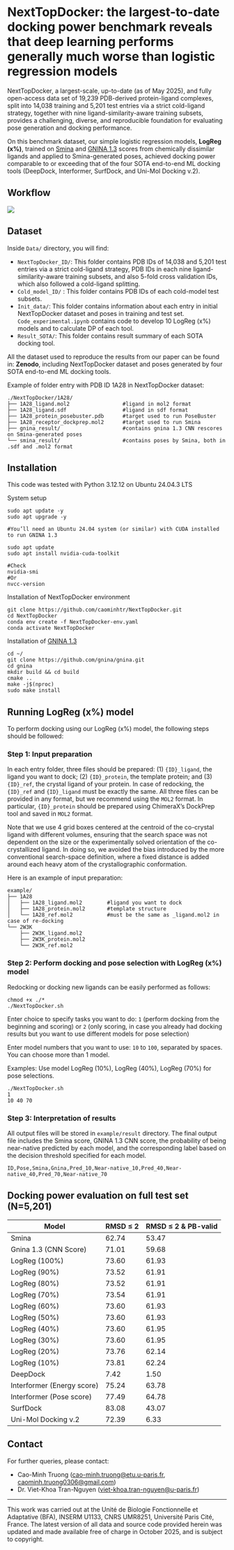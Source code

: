 # NextTopDocker: the largest-to-date docking power benchmark reveals that deep learning performs generally much worse than logistic regression models

NextTopDocker, a largest-scale, up-to-date (as of May 2025), and fully open-access data set of 19,239 PDB-derived protein-ligand complexes, split into 14,038 training and 5,201 test entries via a strict cold-ligand strategy, together with nine ligand-similarity-aware training subsets, provides a challenging, diverse, and reproducible foundation for evaluating pose generation and docking performance. 

On this benchmark dataset, our simple logistic regression models, **LogReg (x%)**, trained on [Smina](https://pubs.acs.org/doi/10.1021/ci300604z) and [GNINA 1.3](https://jcheminf.biomedcentral.com/articles/10.1186/s13321-025-00973-x) scores from chemically dissimilar ligands and applied to Smina-generated poses, achieved docking power comparable to or exceeding that of the four SOTA end-to-end ML docking tools (DeepDock, Interformer, SurfDock, and Uni-Mol Docking v.2).


## Workflow
![](LogRegSminaGNINA_figure1.png)

## Dataset
Inside `Data/` directory, you will find:
- `NextTopDocker_ID/`: This folder contains PDB IDs of 14,038 and 5,201 test entries via a strict cold-ligand strategy, PDB IDs in each nine ligand-similarity-aware training subsets, and also 5-fold cross validation IDs, which also followed a cold-ligand splitting.
- `Cold_model_ID/` : This folder contains PDB IDs of each cold-model test subsets.
- `Init_data/`: This folder contains information about each entry in initial NextTopDocker dataset and poses in training and test set. `Code_experimental.ipynb` contains code to develop 10 LogReg (x%) models and to calculate DP of each tool.
- `Result_SOTA/`: This folder contains result summary of each SOTA docking tool. 

All the dataset used to reproduce the results from our paper can be found in: **Zenodo**, including NextTopDocker dataset and poses generated by four SOTA end-to-end ML docking tools.

Example of folder entry with PDB ID 1A28 in NextTopDocker dataset:
```
./NextTopDocker/1A28/
├── 1A28_ligand.mol2                 #ligand in mol2 format
├── 1A28_ligand.sdf                  #ligand in sdf format
├── 1A28_protein_posebuster.pdb      #target used to run PoseBuster
├── 1A28_receptor_dockprep.mol2      #target used to run Smina
├── gnina_result/                    #contains gnina 1.3 CNN rescores on Smina-generated poses
└── smina_result/                    #contains poses by Smina, both in .sdf and .mol2 format
```


## Installation 

This code was tested with Python 3.12.12 on Ubuntu 24.04.3 LTS

System setup
```
sudo apt update -y
sudo apt upgrade -y

#You’ll need an Ubuntu 24.04 system (or similar) with CUDA installed to run GNINA 1.3

sudo apt update
sudo apt install nvidia-cuda-toolkit

#Check
nvidia-smi
#Or
nvcc-version
```
Installation of NextTopDocker environment
```
git clone https://github.com/caominhtr/NextTopDocker.git
cd NextTopDocker
conda env create -f NextTopDocker-env.yaml
conda activate NextTopDocker
```

Installation of [GNINA 1.3](https://github.com/gnina/gnina)

```
cd ~/
git clone https://github.com/gnina/gnina.git
cd gnina
mkdir build && cd build
cmake ..
make -j$(nproc)
sudo make install
```


## Running LogReg (x%) model
To perform docking using our LogReg (x%) model, the following steps should be followed:

### Step 1: Input preparation
In each entry folder, three files should be prepared: (1) `{ID}_ligand`, the ligand you want to dock; (2) `{ID}_protein`, the template protein; and (3) `{ID}_ref`, the crystal ligand of your protein. In case of redocking, the `{ID}_ref` and `{ID}_ligand` must be exactly the same. All three files can be provided in any format, but we recommend using the `MOL2` format. In particular, `{ID}_protein` should be prepared using ChimeraX’s DockPrep tool and saved in `MOL2` format.

Note that we use 4 grid boxes centered at the centroid of the co-crystal ligand with different volumes, ensuring that the search space was not dependent on the size or the experimentally solved orientation of the co-crystallized ligand. In doing so, we avoided the bias introduced by the more conventional search-space definition, where a fixed distance is added around each heavy atom of the crystallographic conformation.

Here is an example of input preparation:
```
example/
├── 1A28
│   ├── 1A28_ligand.mol2        #ligand you want to dock
│   ├── 1A28_protein.mol2       #template structure
│   └── 1A28_ref.mol2           #must be the same as _ligand.mol2 in case of re-docking
└── 2W3K
    ├── 2W3K_ligand.mol2
    ├── 2W3K_protein.mol2    
    └── 2W3K_ref.mol2          
```

### Step 2: Perform docking and pose selection with LogReg (x%) model
Redocking or docking new ligands can be easily performed as follows:
```
chmod +x ./*
./NextTopDocker.sh
```
Enter choice to specify tasks you want to do: `1` (perform docking from the beginning and scoring) or `2` (only scoring, in case you already had docking results but you want to use different models for pose selection)

Enter model numbers that you want to use: `10` to `100`, separated by spaces. You can choose more than 1 model.


Examples: Use model LogReg (10%), LogReg (40%), LogReg (70%) for pose selections.
```
./NextTopDocker.sh
1
10 40 70
```

### Step 3: Interpretation of results
All output files will be stored in `example/result` directory. The final output file includes the Smina score, GNINA 1.3 CNN score, the probability of being near-native predicted by each model, and the corresponding label based on the decision threshold specified for each model.

```
ID,Pose,Smina,Gnina,Pred_10,Near-native_10,Pred_40,Near-native_40,Pred_70,Near-native_70
```


## Docking power evaluation on full test set (N=5,201)

|Model | RMSD ≤ 2| RMSD ≤ 2 & PB-valid |
|--| ------------ | --- | 
|Smina| 62.74| 53.47 |
|Gnina 1.3 (CNN Score)| 71.01|59.68 |
|LogReg (100%)| 73.60|61.93|
|LogReg (90%)| 73.52|61.91|
|LogReg (80%)|73.52 |61.91|
|LogReg (70%)| 73.54| 61.91|
|LogReg (60%)| 73.60|61.93|
|LogReg (50%)| 73.60|61.93|
|LogReg (40%)| 73.60|61.95|
|LogReg (30%)| 73.60|61.95|
|LogReg (20%)| 73.76|62.14|
|LogReg (10%)| 73.81| 62.24|
|DeepDock| 7.42|1.50  |
|Interformer (Energy score)| 75.24|63.78 |
|Interformer (Pose score)|77.49 |64.78  |
|SurfDock| 83.08|43.07 |
|Uni-Mol Docking v.2| 72.39|6.33  |

## Contact
For further queries, please contact: 
- Cao-Minh Truong (cao-minh.truong@etu.u-paris.fr, caominh.truong0306@gmail.com)
- Dr. Viet-Khoa Tran-Nguyen (viet-khoa.tran-nguyen@u-paris.fr)

---------------------------------------------------------------------------------------------------------------------------------------------------
This work was carried out at the Unité de Biologie Fonctionnelle et Adaptative (BFA), INSERM U1133, CNRS UMR8251, Université Paris Cité, France. The latest version of all data and source code provided herein was updated and made available free of charge in October 2025, and is subject to copyright.
